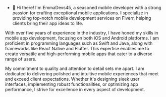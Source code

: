 - 👋 Hi there! I'm EmmaDevs45, a seasoned mobile developer with a strong passion for crafting exceptional mobile applications. I specialize in providing top-notch mobile development services on Fiverr, helping clients bring their app ideas to life.

With over five years of experience in the industry, I have honed my skills in mobile app development, focusing on both iOS and Android platforms. I am proficient in programming languages such as Swift and Java, along with frameworks like React Native and Flutter. This expertise enables me to create versatile and high-performing mobile apps that cater to a diverse range of users.

My commitment to quality and attention to detail sets me apart. I am dedicated to delivering polished and intuitive mobile experiences that meet and exceed client expectations. Whether it's designing sleek user interfaces, implementing robust functionalities, or optimizing app performance, I strive for excellence in every aspect of development.


<!---
EmmaDevs45/EmmaDevs45 is a ✨ special ✨ repository because its `README.md` (this file) appears on your GitHub profile.
You can click the Preview link to take a look at your changes.
--->
